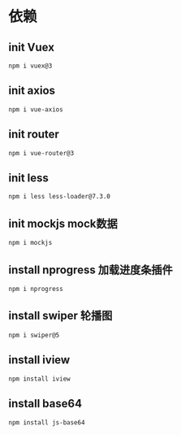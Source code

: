# 依赖
## init Vuex
`npm i vuex@3 `
## init axios
`npm i vue-axios`
## init router
`npm i vue-router@3`
## init less
`npm i less less-loader@7.3.0`
## init mockjs mock数据
`npm i mockjs`
## install nprogress 加载进度条插件
`npm i nprogress`
## install swiper 轮播图
`npm i swiper@5`
## install iview 
`npm install iview`
## install base64 
`npm install js-base64`